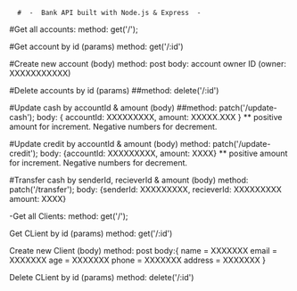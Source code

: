       #  -  Bank API built with Node.js & Express  -



#Get all accounts:
method: get('/');

#Get account by id (params)
method: get('/:id')

#Create new account (body)
method: post
body: account owner ID (owner: XXXXXXXXXXX)

#Delete accounts by id (params)
##method: delete('/:id')

#Update cash by accountId & amount (body)
##method: patch('/update-cash');
body: {
   accountId: XXXXXXXXX,
  amount: XXXXX.XXX
   }
** positive amount for increment. Negative numbers for decrement.

#Update credit by accountId & amount (body)
method: patch('/update-credit');
body: {accountId: XXXXXXXXX, amount: XXXX}
** positive amount for increment. Negative numbers for decrement.

#Transfer cash by senderId, recieverId & amount (body)
method: patch('/transfer');
body: {senderId: XXXXXXXXX, recieverId: XXXXXXXXX amount: XXXX}



-Get all Clients:
method: get('/');

Get CLient by id (params)
method: get('/:id')

Create new Client (body)
method: post
body:{
    name = XXXXXXX
        email = XXXXXXX
        age = XXXXXXX
        phone = XXXXXXX
        address = XXXXXXX
        }

Delete CLient by id (params)
method: delete('/:id')